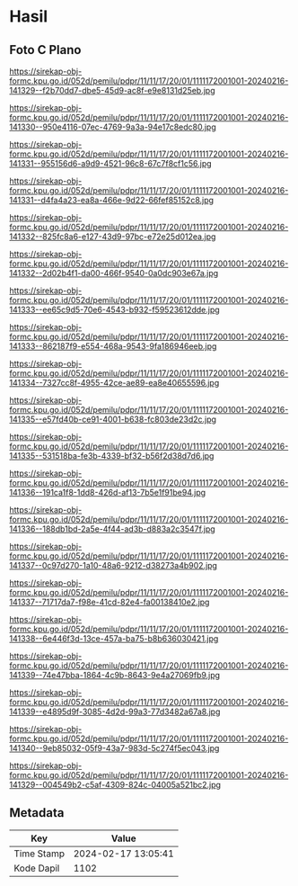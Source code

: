 # Hasil

## Foto C Plano

https://sirekap-obj-formc.kpu.go.id/052d/pemilu/pdpr/11/11/17/20/01/1111172001001-20240216-141329--f2b70dd7-dbe5-45d9-ac8f-e9e8131d25eb.jpg

https://sirekap-obj-formc.kpu.go.id/052d/pemilu/pdpr/11/11/17/20/01/1111172001001-20240216-141330--950e4116-07ec-4769-9a3a-94e17c8edc80.jpg

https://sirekap-obj-formc.kpu.go.id/052d/pemilu/pdpr/11/11/17/20/01/1111172001001-20240216-141331--955156d6-a9d9-4521-96c8-67c7f8cf1c56.jpg

https://sirekap-obj-formc.kpu.go.id/052d/pemilu/pdpr/11/11/17/20/01/1111172001001-20240216-141331--d4fa4a23-ea8a-466e-9d22-66fef85152c8.jpg

https://sirekap-obj-formc.kpu.go.id/052d/pemilu/pdpr/11/11/17/20/01/1111172001001-20240216-141332--825fc8a6-e127-43d9-97bc-e72e25d012ea.jpg

https://sirekap-obj-formc.kpu.go.id/052d/pemilu/pdpr/11/11/17/20/01/1111172001001-20240216-141332--2d02b4f1-da00-466f-9540-0a0dc903e67a.jpg

https://sirekap-obj-formc.kpu.go.id/052d/pemilu/pdpr/11/11/17/20/01/1111172001001-20240216-141333--ee65c9d5-70e6-4543-b932-f59523612dde.jpg

https://sirekap-obj-formc.kpu.go.id/052d/pemilu/pdpr/11/11/17/20/01/1111172001001-20240216-141333--862187f9-e554-468a-9543-9fa186946eeb.jpg

https://sirekap-obj-formc.kpu.go.id/052d/pemilu/pdpr/11/11/17/20/01/1111172001001-20240216-141334--7327cc8f-4955-42ce-ae89-ea8e40655596.jpg

https://sirekap-obj-formc.kpu.go.id/052d/pemilu/pdpr/11/11/17/20/01/1111172001001-20240216-141335--e57fd40b-ce91-4001-b638-fc803de23d2c.jpg

https://sirekap-obj-formc.kpu.go.id/052d/pemilu/pdpr/11/11/17/20/01/1111172001001-20240216-141335--531518ba-fe3b-4339-bf32-b56f2d38d7d6.jpg

https://sirekap-obj-formc.kpu.go.id/052d/pemilu/pdpr/11/11/17/20/01/1111172001001-20240216-141336--191ca1f8-1dd8-426d-af13-7b5e1f91be94.jpg

https://sirekap-obj-formc.kpu.go.id/052d/pemilu/pdpr/11/11/17/20/01/1111172001001-20240216-141336--188db1bd-2a5e-4f44-ad3b-d883a2c3547f.jpg

https://sirekap-obj-formc.kpu.go.id/052d/pemilu/pdpr/11/11/17/20/01/1111172001001-20240216-141337--0c97d270-1a10-48a6-9212-d38273a4b902.jpg

https://sirekap-obj-formc.kpu.go.id/052d/pemilu/pdpr/11/11/17/20/01/1111172001001-20240216-141337--71717da7-f98e-41cd-82e4-fa00138410e2.jpg

https://sirekap-obj-formc.kpu.go.id/052d/pemilu/pdpr/11/11/17/20/01/1111172001001-20240216-141338--6e446f3d-13ce-457a-ba75-b8b636030421.jpg

https://sirekap-obj-formc.kpu.go.id/052d/pemilu/pdpr/11/11/17/20/01/1111172001001-20240216-141339--74e47bba-1864-4c9b-8643-9e4a27069fb9.jpg

https://sirekap-obj-formc.kpu.go.id/052d/pemilu/pdpr/11/11/17/20/01/1111172001001-20240216-141339--e4895d9f-3085-4d2d-99a3-77d3482a67a8.jpg

https://sirekap-obj-formc.kpu.go.id/052d/pemilu/pdpr/11/11/17/20/01/1111172001001-20240216-141340--9eb85032-05f9-43a7-983d-5c274f5ec043.jpg

https://sirekap-obj-formc.kpu.go.id/052d/pemilu/pdpr/11/11/17/20/01/1111172001001-20240216-141329--004549b2-c5af-4309-824c-04005a521bc2.jpg


## Metadata

| Key        | Value               |
| ---------- | ------------------- |
| Time Stamp | 2024-02-17 13:05:41 |
| Kode Dapil | 1102                |



